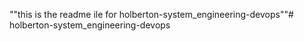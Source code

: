 ""this is the readme ile for holberton-system_engineering-devops""# holberton-system_engineering-devops
